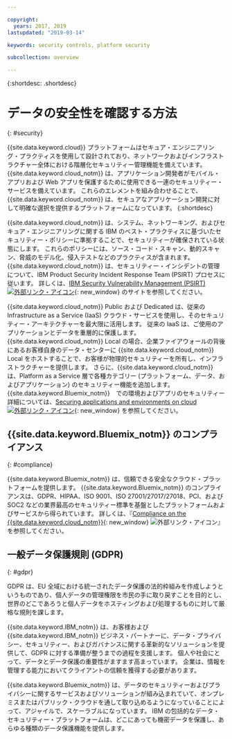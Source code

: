 ```yaml
---

copyright:
  years: 2017, 2019
lastupdated: "2019-03-14"

keywords: security controls, platform security

subcollection: overview

---
```


{:shortdesc: .shortdesc}

# データの安全性を確認する方法
{: #security}

{{site.data.keyword.cloud}} プラットフォームはセキュア・エンジニアリング・プラクティスを使用して設計されており、ネットワークおよびインフラストラクチャー全体における階層化セキュリティー管理機能を備えています。 {{site.data.keyword.cloud_notm}} は、アプリケーション開発者がモバイル・アプリおよび Web アプリを保護するために使用できる一連のセキュリティー・サービスを備えています。 これらのエレメントを組み合わせることで、{{site.data.keyword.cloud_notm}} は、セキュアなアプリケーション開発に対して明確な選択を提供するプラットフォームになっています。
{:shortdesc}

{{site.data.keyword.cloud_notm}} は、システム、ネットワーキング、およびセキュア・エンジニアリングに関する IBM のベスト・プラクティスに基づいたセキュリティー・ポリシーに準拠することで、セキュリティーが確保されている状態にします。 これらのポリシーには、ソース・コード・スキャン、動的スキャン、脅威のモデル化、侵入テストなどのプラクティスが含まれます。 {{site.data.keyword.cloud_notm}} は、セキュリティー・インシデントの管理について、IBM Product Security Incident Response Team (PSIRT) プロセスに従います。 詳しくは、[IBM Security Vulnerability Management (PSIRT) ![外部リンク・アイコン](../icons/launch-glyph.svg "外部リンク・アイコン")](https://www.ibm.com/security/secure-engineering/process.html){: new_window} のサイトを参照してください。

{{site.data.keyword.cloud_notm}} Public および Dedicated は、従来の Infrastructure as a Service (IaaS) クラウド・サービスを使用し、そのセキュリティー・アーキテクチャーを最大限に活用します。 従来の IaaS は、ご使用のアプリケーションとデータを重層的に保護します。 {{site.data.keyword.cloud_notm}} Local の場合、企業ファイアウォールの背後にあるお客様自身のデータ・センターに {{site.data.keyword.cloud_notm}} Local をホストすることで、お客様が物理的セキュリティーを所有し、インフラストラクチャーを提供します。 さらに、{{site.data.keyword.cloud_notm}} は、Platform as a Service 層で各種カテゴリー (プラットフォーム、データ、およびアプリケーション) のセキュリティー機能を追加します。 {{site.data.keyword.Bluemix_notm}}　での環境およびアプリのセキュリティー詳細については、[Securing applications and environments on cloud ![外部リンク・アイコン](../icons/launch-glyph.svg "外部リンク・アイコン")](https://www.ibm.com/cloud/garage/architectures/securityArchitecture){: new_window} を参照してください。

## {{site.data.keyword.Bluemix_notm}} のコンプライアンス
{: #compliance}

{{site.data.keyword.Bluemix_notm}} は、信頼できる安全なクラウド・プラットフォームを提供します。 {{site.data.keyword.Bluemix_notm}} のコンプライアンスは、GDPR、HIPAA、ISO 9001、ISO 27001/27017/27018、PCI、および SOC2 などの業界最高のセキュリティー標準を基盤としたプラットフォームおよびサービスから得られています。 詳しくは、『[Compliance on the {{site.data.keyword.cloud_notm}}](https://www.ibm.com/cloud/compliance){: new_window} ![外部リンク・アイコン](../icons/launch-glyph.svg "外部リンク・アイコン")』を参照してください。

## 一般データ保護規則 (GDPR)
{: #gdpr}

GDPR は、EU 全域における統一されたデータ保護の法的枠組みを作成しようというものであり、個人データの管理権限を市民の手に取り戻すことを目的とし、世界のどこであろうと個人データをホスティングおよび処理するものに対して厳格な規則を課します。 

{{site.data.keyword.IBM_notm}} は、お客様および {{site.data.keyword.IBM_notm}} ビジネス・パートナーに、データ・プライバシー、セキュリティー、およびガバナンスに関する革新的なソリューションを提供して、GDPR に対する準備が整うまでの過程を支援します。 個人や社会にとって、データとデータ保護の重要性がますます高まっています。 企業は、情報を管理する能力においてクライアントの信頼を獲得する必要があります。 

{{site.data.keyword.Bluemix_notm}} は、データのセキュリティーおよびプライバシーに関するサービスおよびソリューションが組み込まれていて、オンプレミスまたはパブリック・クラウドを通して取り込めるようになっていることによって、アジャイルで、スケーラブルになっています。 IBM の包括的なデータ・セキュリティー・プラットフォームは、どこにあっても機密データを保護し、あらゆる種類のデータ保護機能を提供します。
